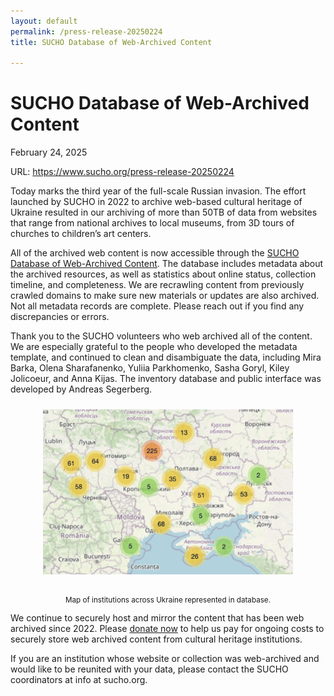 ```yaml
---
layout: default
permalink: /press-release-20250224
title: SUCHO Database of Web-Archived Content

---
```


# SUCHO Database of Web-Archived Content
February 24, 2025

URL: https://www.sucho.org/press-release-20250224

Today marks the third year of the full-scale Russian invasion. The effort launched by SUCHO in 2022 to archive web-based cultural heritage of Ukraine resulted in our archiving of more than 50TB of data from websites that range from national archives to local museums, from 3D tours of churches to children’s art centers.

All of the archived web content is now accessible through the [SUCHO Database of Web-Archived Content](https://database.sucho.org/). The database includes metadata about the archived resources, as well as statistics about online status, collection timeline, and completeness. We are recrawling content from previously crawled domains to make sure new materials or updates are also archived. Not all metadata records are complete. Please reach out if you find any discrepancies or errors.

Thank you to the SUCHO volunteers who web archived all of the content. We are especially grateful to the people who developed the metadata template, and continued to clean and disambiguate the data, including Mira Barka, Olena Sharafanenko, Yuliia Parkhomenko, Sasha Goryl, Kiley Jolicoeur, and Anna Kijas. The inventory database and public interface was developed by Andreas Segerberg.

<p align="center">
  <img src="/assets/images/map-webarchived-institutions.png" alt="Map of Ukraine showing location markers for institutions whose content was web archived." width="400" style="margin: 10px;">
</p>
<p align="center"><sub>Map of institutions across Ukraine represented in database.</sub>
</p>


We continue to securely host and mirror the content that has been web archived since 2022. Please [donate now](https://www.sucho.org/donate) to help us pay for ongoing costs to securely store web archived content from cultural heritage institutions.

If you are an institution whose website or collection was web-archived and would like to be reunited with your data, please contact the SUCHO coordinators at info at sucho.org.
